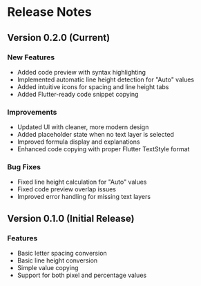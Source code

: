 # Release Notes

## Version 0.2.0 (Current)

### New Features
- Added code preview with syntax highlighting
- Implemented automatic line height detection for "Auto" values
- Added intuitive icons for spacing and line height tabs
- Added Flutter-ready code snippet copying

### Improvements
- Updated UI with cleaner, more modern design
- Added placeholder state when no text layer is selected
- Improved formula display and explanations
- Enhanced code copying with proper Flutter TextStyle format

### Bug Fixes
- Fixed line height calculation for "Auto" values
- Fixed code preview overlap issues
- Improved error handling for missing text layers

## Version 0.1.0 (Initial Release)

### Features
- Basic letter spacing conversion
- Basic line height conversion
- Simple value copying
- Support for both pixel and percentage values
